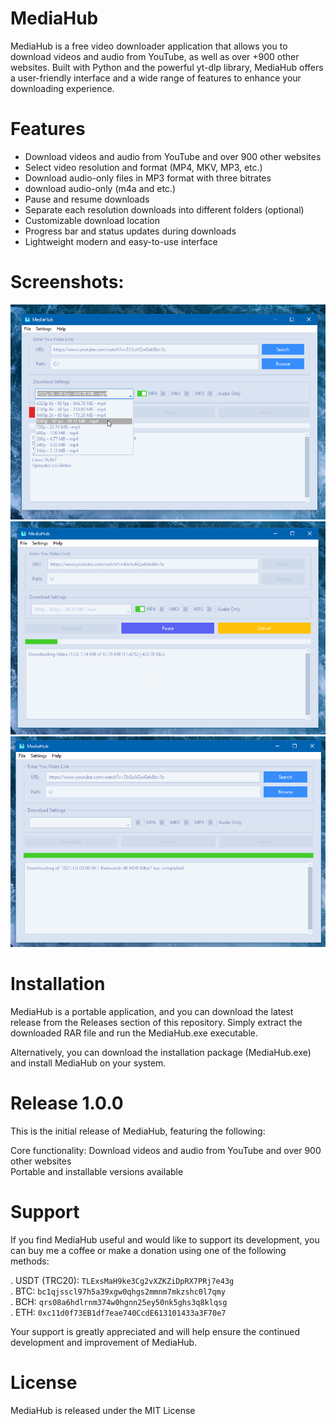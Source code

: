 # MediaHub
MediaHub is a free video downloader application that allows you to download videos and audio from YouTube, as well as over +900 other websites. Built with Python and the powerful yt-dlp library, MediaHub offers a user-friendly interface and a wide range of features to enhance your downloading experience.


# Features
- Download videos and audio from YouTube and over 900 other websites <br>
- Select video resolution and format (MP4, MKV, MP3, etc.) <br>
- Download audio-only files in MP3 format with three bitrates <br>
- download audio-only (m4a and etc.) <br>
- Pause and resume downloads <br>
- Separate each resolution downloads into different folders (optional) <br>
- Customizable download location <br>
- Progress bar and status updates during downloads <br>
- Lightweight modern and easy-to-use interface <br>

# Screenshots:
![Alt text](screenshots/main.png?raw=true "Main") <br>
![Alt text](screenshots/downloading.png?raw=true "Main") <br>
![Alt text](screenshots/complete.png?raw=true "Main") <br>


# Installation
MediaHub is a portable application, and you can download the latest release from the Releases section of this repository. Simply extract the downloaded RAR file and run the MediaHub.exe executable.

Alternatively, you can download the installation package (MediaHub.exe) and install MediaHub on your system.

# Release 1.0.0
This is the initial release of MediaHub, featuring the following:

Core functionality: Download videos and audio from YouTube and over 900 other websites <br>
Portable and installable versions available

# Support
If you find MediaHub useful and would like to support its development, you can buy me a coffee or make a donation using one of the following methods: <br>

. USDT (TRC20): `TLExsMaH9ke3Cg2vXZKZiDpRX7PRj7e43g` <br>
. BTC: `bc1qjsscl97h5a39xgw0qhgs2mmnm7mkzshc0l7qmy` <br>
. BCH: `qrs08a6hdlrnm374w0hgnn25ey50nk5ghs3q8klqsg` <br>
. ETH: `0xc11d0f73EB1df7eae740CcdE613101433a3F70e7` <br>

Your support is greatly appreciated and will help ensure the continued development and improvement of MediaHub.

# License
MediaHub is released under the MIT License

